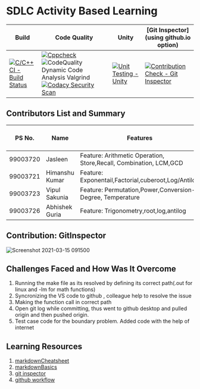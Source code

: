 # SDLC Activity Based Learning

Build | Code Quality | Unity | [Git Inspector](using github.io option)
------|----------|-------|--------------
[![C/C++ CI - Build Status](https://github.com/99003721/AppliedSDLC_Calculator_N1/actions/workflows/c-cpp.yml/badge.svg)](https://github.com/99003721/AppliedSDLC_Calculator_N1/actions/workflows/c-cpp.yml)|[![Cppcheck](https://github.com/99003721/AppliedSDLC_Calculator_N1/actions/workflows/cppcheck.yml/badge.svg)](https://github.com/99003721/AppliedSDLC_Calculator_N1/actions/workflows/cppcheck.yml) ![CodeQuality Dynamic Code Analysis Valgrind](https://github.com/99003721/AppliedSDLC_Calculator_N1/actions/workflows/CodeQuality_Dynamic.yml/badge.svg) [![Codacy Security Scan](https://github.com/99003721/AppliedSDLC_Calculator_N1/actions/workflows/codacy-analysis.yml/badge.svg)](https://github.com/99003721/AppliedSDLC_Calculator_N1/actions/workflows/codacy-analysis.yml) | [![Unit Testing - Unity](https://github.com/99003721/AppliedSDLC_Calculator_N1/actions/workflows/unity.yml/badge.svg)](https://github.com/99003721/AppliedSDLC_Calculator_N1/actions/workflows/unity.yml) |[![Contribution Check - Git Inspector](https://github.com/99003721/AppliedSDLC_Calculator_N1/actions/workflows/gitinspector1.yml/badge.svg)](https://github.com/99003721/AppliedSDLC_Calculator_N1/actions/workflows/gitinspector1.yml) |

## Contributors List and Summary

PS No. |  Name   |    Features    | Issuess Raised |Issues Resolved|No Test Cases|Test Case Pass
-------|---------|----------------|----------------|---------------|-------------|--------------
99003720 | Jasleen   | Feature: Arithmetic Operation, Store,Recall, Combination, LCM,GCD   | 7 No     | 6 No   |38 No   |38 No     
99003721 | Himanshu Kumar  | Feature: Exponentail,Factorial,cuberoot,Log/Antilog    | 6 No     | 5 No   |6 No   |5 No   
99003723 | Vipul Sakunia  | Feature: Permutation,Power,Conversion-Degree, Temperature    | 2 No     | 1 No   |8 No   |6 No   
99003726 | Abhishek Guria  | Feature: Trigonometry,root,log,antilog    | 1 No     | 2 No   | 25 No   |25 No   

## Contribution: GitInspector
![Screenshot 2021-03-15 091500](https://user-images.githubusercontent.com/78869361/111101030-0e237180-856f-11eb-9f38-3f6d6f93c57d.png)

## Challenges Faced and How Was It Overcome

1. Running the make file as its resolved by defining its correct path(.out for linux and -lm for math functions)
2. Syncronizing the VS code to github , colleague help to resolve the issue
3. Making the function call in correct path  
4. Open git log while committing, thus went to github desktop and pulled origin and then pushed origin.
5. Test case code for the boundary problem. Added code with the help of internet


## Learning Resources
1. [markdownCheatsheet](https://github.com/adam-p/markdown-here/wiki/Markdown-Cheatsheet)
2. [markdownBasics](https://guides.github.com/features/mastering-markdown/)
3. [git inspector](https://github.com/ejwa/gitinspector.git)
4. [github workflow](https://docs.github.com/en/actions/learn-github-action)



